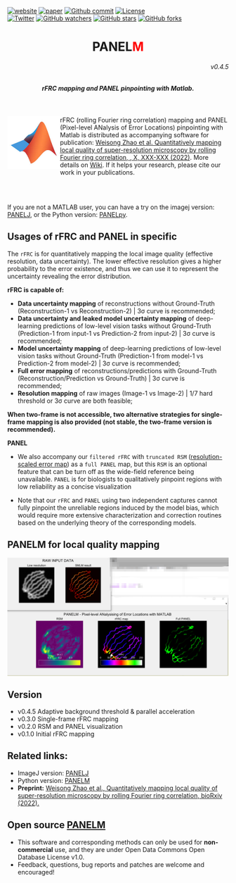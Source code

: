 
[![website](https://img.shields.io/badge/website-up-green.svg)](https://weisongzhao.github.io/PANELM/)
[![paper](https://img.shields.io/badge/paper-light:%20sci.%20appl.-black.svg)](https://www.nature.com/lsa/)
[![Github commit](https://img.shields.io/github/last-commit/WeisongZhao/PANELM)](https://github.com/WeisongZhao/PANELM/)
[![License](https://img.shields.io/github/license/WeisongZhao/PANELM)](https://github.com/WeisongZhao/PANELM/blob/master/LICENSE/)<br>
[![Twitter](https://img.shields.io/twitter/follow/weisong_zhao?label=weisong)](https://twitter.com/weisong_zhao/status/1370308101690118146)
[![GitHub watchers](https://img.shields.io/github/watchers/WeisongZhao/PANELM?style=social)](https://github.com/WeisongZhao/PANELM/) 
[![GitHub stars](https://img.shields.io/github/stars/WeisongZhao/PANELM?style=social)](https://github.com/WeisongZhao/PANELM/) 
[![GitHub forks](https://img.shields.io/github/forks/WeisongZhao/PANELM?style=social)](https://github.com/WeisongZhao/PANELM/)

<p>
<h1 align="center">PANEL<font color="red">M</font></h1>
<h6 align="right">v0.4.5</h6>
<h5 align="center">rFRC mapping and PANEL pinpointing with Matlab.</h5>
</p>
<br>
<p>
<img src='./img/MATLAB.jpg' align="left" width=120>
</p>

rFRC (rolling Fourier ring correlation) mapping and PANEL (Pixel-level ANalysis of Error Locations) pinpointing with Matlab is distributed as accompanying software for publication: [Weisong Zhao et al. Quantitatively mapping local quality of super-resolution microscopy by rolling Fourier ring correlation, <!-- Nature Biotechnology -->, X, XXX-XXX (2022)](https://doi.org/10.1101/2022.12.01.518675). More details on [Wiki](https://github.com/WeisongZhao/PANELM/wiki/). If it helps your research, please cite our work in your publications. 

<br>
<br>

If you are not a MATLAB user, you can have a try on the imagej version: [PANELJ](https://github.com/WeisongZhao/PANELJ), or the Python version: [PANELpy](https://github.com/WeisongZhao/PANELpy).

## Usages of rFRC and PANEL in specific

The `rFRC` is for quantitatively mapping the local image quality (effective resolution, data uncertainty). The lower effective resolution gives a higher probability to the error existence, and thus we can use it to represent the uncertainty revealing the error distribution.

**rFRC is capable of:**
- **Data uncertainty mapping** of reconstructions without Ground-Truth (Reconstruction-1 vs Reconstruction-2) | 3σ curve is recommended;
- **Data uncertainty and leaked model uncertainty mapping** of deep-learning predictions of low-level vision tasks without Ground-Truth (Prediction-1 from input-1 vs Prediction-2 from input-2) | 3σ curve is recommended;
- **Model uncertainty mapping** of deep-learning predictions of low-level vision tasks without Ground-Truth (Prediction-1 from model-1 vs Prediction-2 from model-2) | 3σ curve is recommended;
- **Full error mapping** of reconstructions/predictions with Ground-Truth (Reconstruction/Prediction vs Ground-Truth) | 3σ curve is recommended;
- **Resolution mapping** of raw images (Image-1 vs Image-2) | 1/7 hard threshold or 3σ curve are both feasible;

**When two-frame is not accessible, two alternative strategies for single-frame mapping is also provided (not stable, the two-frame version is recommended).** 

**PANEL**

- We also accompany our `filtered rFRC` with `truncated RSM` ([resolution-scaled error map](http://dx.doi.org/10.1038/nmeth.4605)) as a `full PANEL` map, but this `RSM` is an optional feature that can be turn off as the wide-field reference being unavailable. `PANEL` is for biologists to qualitatively pinpoint regions with low reliability as a concise visualization

- Note that our `rFRC` and `PANEL` using two independent captures cannot fully pinpoint the unreliable regions induced by the model bias, which would require more extensive characterization and correction routines based on the underlying theory of the corresponding models.


## PANELM for local quality mapping
<p align='center'>
<img src='./img/PANELM.png' align="center" width=900>
</p>


## Version
- v0.4.5 Adaptive background threshold & parallel acceleration
- v0.3.0 Single-frame rFRC mapping
- v0.2.0 RSM and PANEL visualization
- v0.1.0 Initial rFRC mapping

## Related links: 
- ImageJ version: [PANELJ](https://github.com/WeisongZhao/PANELJ/)
- Python version: [PANELM](https://github.com/WeisongZhao/PANELpy/)
- **Preprint:** [Weisong Zhao et al., Quantitatively mapping local quality of super-resolution microscopy by rolling Fourier ring correlation, bioRxiv (2022).](https://doi.org/10.1101/2022.12.01.518675)

## Open source [PANELM](https://github.com/WeisongZhao/PANELM)
- This software and corresponding methods can only be used for **non-commercial** use, and they are under Open Data Commons Open Database License v1.0.
- Feedback, questions, bug reports and patches are welcome and encouraged!